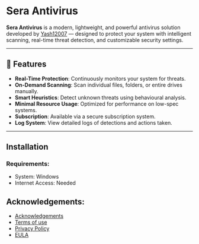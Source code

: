 # Sera Antivirus
**Sera Antivirus** is a modern, lightweight, and powerful antivirus solution developed by [Yash12007](https://github.com/Yash12007) — designed to protect your system with intelligent scanning, real-time threat detection, and customizable security settings.

---

## 🚀 Features

- **Real-Time Protection**: Continuously monitors your system for threats.
- **On-Demand Scanning**: Scan individual files, folders, or entire drives manually.
- **Smart Heuristics**: Detect unknown threats using behavioural analysis.
- **Minimal Resource Usage**: Optimized for performance on low-spec systems.
- **Subscription**: Available via a secure subscription system.
- **Log System**: View detailed logs of detections and actions taken.

---

## Installation
### Requirements:
- System: Windows
- Internet Access: Needed

## Acknowledgements:
- [Acknowledgements](https://github.com/Yash12007/Sera/blob/main/Acknowledgements.md)
- [Terms of use](https://github.com/Yash12007/Sera/blob/main/terms_of_use.md)
- [Privacy Policy](https://github.com/Yash12007/Sera/blob/main/Privacy_Policy.md)
- [EULA](https://github.com/Yash12007/Sera/blob/main/EULA.md)
